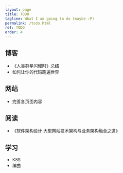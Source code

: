 ```yaml
---
layout: page
title: TODO
tagline: What I am going to do (maybe :P)
permalink: /todo.html
ref: TODO
order: 4
---
```


## 博客
- 《人类群星闪耀时》总结
- 如何让你的代码跑遍世界

## 网站
- 完善各页面内容

## 阅读
- 《软件架构设计 大型网站技术架构与业务架构融合之道》

## 学习
- K8S
- 编曲